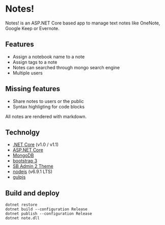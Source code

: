 # Notes!

Notes! is an ASP.NET Core based app to manage text notes like OneNote, Google Keep or Evernote.

## Features

* Assign a notebook name to a note
* Assign tags to a note
* Notes can searched through mongo search engine
* Multiple users

## Missing features

* Share notes to users or the public
* Syntax highligting for code blocks

All notes are rendered with markdown.

## Technolgy

* [.NET Core](https://www.microsoft.com/net/core) (v1.0 / v1.1)
* [ASP.NET Core](https://docs.microsoft.com/en-us/aspnet/core/)
* [MongoDB](https://www.mongodb.com/)
* [bootstrap 3](http://getbootstrap.com/)
* [SB Admin 2 Theme](https://github.com/BlackrockDigital/startbootstrap-sb-admin-2)
* [nodejs](https://nodejs.org/) (v6.9.1 LTS)
* [gulpjs](http://gulpjs.com/)

## Build and deploy

	dotnet restore
	dotnet build --configuration Release
	dotnet publish --configuration Release
	dotnet note.dll